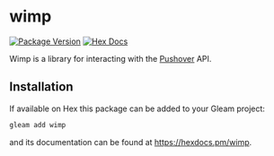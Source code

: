 # wimp

[![Package Version](https://img.shields.io/hexpm/v/wimp)](https://hex.pm/packages/wimp)
[![Hex Docs](https://img.shields.io/badge/hex-docs-ffaff3)](https://hexdocs.pm/wimp/)

Wimp is a library for interacting with the [Pushover](https://pushover.net/) API.

## Installation

If available on Hex this package can be added to your Gleam project:

```sh
gleam add wimp
```

and its documentation can be found at <https://hexdocs.pm/wimp>.
